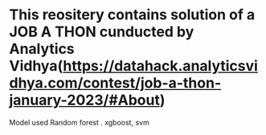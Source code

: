# This reositery contains solution of a JOB A THON cunducted by Analytics Vidhya(https://datahack.analyticsvidhya.com/contest/job-a-thon-january-2023/#About)
Model used Random forest . xgboost, svm
